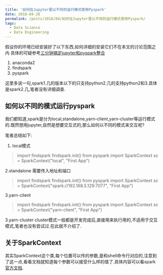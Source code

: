 ```yaml
---
title: '如何在Jupyter里以不同的运行模式使用Pyspark'
date: 2018-04-28
permalink: /posts/2018/04/如何在Jupyter里以不同的运行模式使用Pyspark/
tags:
  - Data Science
  - Data Engineering
---
```


假设你的环境已经安装好了以下东西,如何详细的安装它们不在本文的讨论范围之内
具体的可疑参考[三分钟搞定jupyter和pyspark整合](https://blog.sicara.com/get-started-pyspark-jupyter-guide-tutorial-ae2fe84f594f)
1. anaconda2
2. findspark
3. pyspark

这里多说一句,spark1.几的版本以下的只支持python2.几的支持python2和3.具体是spark2.几,笔者没有详细调查.
## 如何以不同的模式运行pyspark
我们都知道,spark是分为local,standalone,yarn-client,yarn-cluster等运行模式的.既然想用jupyter,自然是想要交互式的,那么如何以不同的模式来交互呢?

笔者总结如下:
1. local模式

>import findspark
findspark.init()
from pyspark import SparkContext
sc = SparkContext("local", "First App")

2.standalone
需要传入地址和端口
>import findspark
findspark.init()
from pyspark import SparkContext
sc = SparkContext("spark://192.168.5.129:7077", "First App")

3.yarn-client
>import findspark
findspark.init()
from pyspark import SparkContext
sc = SparkContext("yarn-client", "First App")

3.yarn-cluster
cluster模式一般都是开发完成后,直接用来执行用的,不适用于交互模式,笔者也没有尝试过.在此就不介绍了.

## 关于SparkContext

其实SparkContext这个类,每个位置可以传的参数,是和shell命令行对应的,注意到了这一点,看看文档就知道每个参数可以接受什么样的值了.具体内容可以看spark[官方文档](http://spark.apache.org/docs/latest/submitting-applications.html).